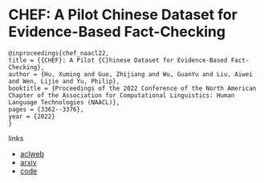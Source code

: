 # CHEF: A Pilot Chinese Dataset for Evidence-Based Fact-Checking

```
@inproceedings{chef_naacl22,
title = {{CHEF}: A Pilot {C}hinese Dataset for Evidence-Based Fact-Checking},
author = {Hu, Xuming and Guo, Zhijiang and Wu, GuanYu and Liu, Aiwei and Wen, Lijie and Yu, Philip},
booktitle = {Proceedings of the 2022 Conference of the North American Chapter of the Association for Computational Linguistics: Human Language Technologies (NAACL)},
pages = {3362--3376},
year = {2022}
}
```

links
- [aclweb](https://www.aclweb.org/anthology/2022.naacl-main.246/)
- [arxiv](https://arxiv.org/abs/2206.11863)
- [code](https://github.com/THU-BPM/CHEF)
